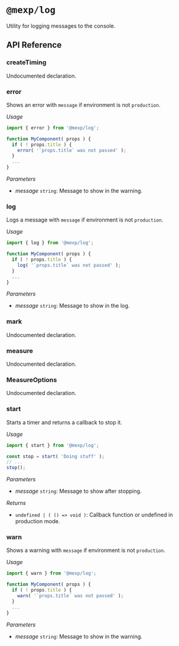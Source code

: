 # `@mexp/log`

Utility for logging messages to the console.

## API Reference

<!-- START TOKEN(Autogenerated API docs) -->

### createTiming

Undocumented declaration.

### error

Shows an error with `message` if environment is not `production`.

_Usage_

```js
import { error } from '@mexp/log';

function MyComponent( props ) {
  if ( ! props.title ) {
    error( '`props.title` was not passed' );
  }
  ...
}
```

_Parameters_

-   _message_ `string`: Message to show in the warning.

### log

Logs a message with `message` if environment is not `production`.

_Usage_

```js
import { log } from '@mexp/log';

function MyComponent( props ) {
  if ( ! props.title ) {
    log( '`props.title` was not passed' );
  }
  ...
}
```

_Parameters_

-   _message_ `string`: Message to show in the log.

### mark

Undocumented declaration.

### measure

Undocumented declaration.

### MeasureOptions

Undocumented declaration.

### start

Starts a timer and returns a callback to stop it.

_Usage_

```js
import { start } from '@mexp/log';

const stop = start( 'Doing stuff' );
// ...
stop();
```

_Parameters_

-   _message_ `string`: Message to show after stopping.

_Returns_

-   `undefined | ( () => void )`: Callback function or undefined in production mode.

### warn

Shows a warning with `message` if environment is not `production`.

_Usage_

```js
import { warn } from '@mexp/log';

function MyComponent( props ) {
  if ( ! props.title ) {
    warn( '`props.title` was not passed' );
  }
  ...
}
```

_Parameters_

-   _message_ `string`: Message to show in the warning.


<!-- END TOKEN(Autogenerated API docs) -->
